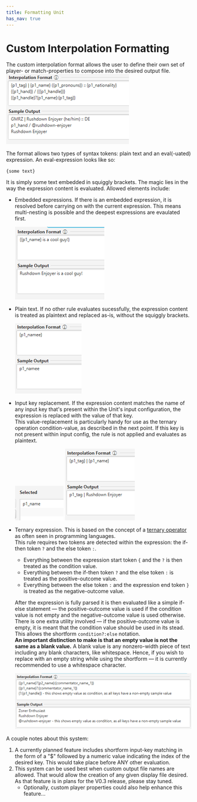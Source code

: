 ```yaml
---
title: Formatting Unit
has_nav: true
---
```


# Custom Interpolation Formatting
The custom interpolation format allows the user to define their own set of player- or match-properties to compose into the desired output file. \
![Preview image of a SSC window showing a custom interpolation format string alongside its evaluation sample.](preview-all.png "Preview")

The format allows two types of syntax tokens: plain text and an eval(-uated) expression.
An eval-expression looks like so: 
```
{some text}
```
It is simply some text embedded in squiggly brackets.
The magic lies in the way the expression content is evaluated. Allowed elements include:
- Embedded expressions. If there is an embedded expression, it is resolved before carrying on with the current expression.
  This means multi-nesting is possible and the deepest expressions are evaulated first.

  ![Preview image of a SSC window showing an expression with another one embedded within.](preview-embedded.png "Preview")

- Plain text. If no other rule evaluates sucessfully, the expression content is treated as plaintext and replaced as-is, without the squiggly brackets.

  ![Preview image of a SSC window showing an expression evaluated as plain text.](preview-plaintext.png "Preview")

- Input key replacement. If the expression content matches the name of any input key that's present within the Unit's input configuration, the expression is replaced with the value of that key. \
  This value-replacement is particularly handy for use as the ternary operation condition-value, as described in the next point.
  If this key is not present within input config, the rule is not applied and evaluates as plaintext.

  ![Preview image of a SSC window showing the selected keys for the next screenshot.](preview-key-selected.png "Preview") ![Preview image of a SSC window showing an expression evaluated as an input key replacement.](preview-key.png "Preview")

- Ternary expression. This is based on the concept of a [ternary operator](https://en.wikipedia.org/wiki/Ternary_conditional_operator) as often seen in programming languages. \
  This rule requires two tokens are detected within the expression: the if-then token `?` and the else token `:`.
  - Everything between the expression start token `{` and the `?` is then treated as the condition value.
  - Everything between the if-then token `?` and the else token `:` is treated as the positive-outcome value.
  - Everything between the else token `:` and the expression end token `}` is treated as the negative-outcome value.
  
  After the expression is fully parsed it is then evaluated like a simple if-else statement — the 
  positive-outcome value is used if the condition value is not empty and the negative-outcome value is used otherwise.\
  There is one extra utility involved — if the positive-outcome value is empty, it is meant that the condition value should be used in its stead.
  This allows the shortform `condition?:else` notation. \
  **An important distinction to make is that an empty value is not the same as a blank value.** A blank value is any nonzero-width piece of text including any blank characters, like whitespace.
  Hence, if you wish to replace with an empty string while using the shortform — it is currently recommended to use a whitespace character.

  ![Preview image of a SSC window showing how ternary expressions are evaluated.](preview-ternary.png "Preview")

A couple notes about this system:
1. A currently planned feature includes shortform input-key matching in the form of a "$" followed by a numeric value indicating the index of the desired key. This would take place before ANY other evaluation.
2. This system can be used best when custom output file names are allowed. That would allow the creation of any given display file desired. As that feature is in plans for the V0.3 release, please stay tuned.
   - Optionally, custom player properties could also help enhance this feature...
  